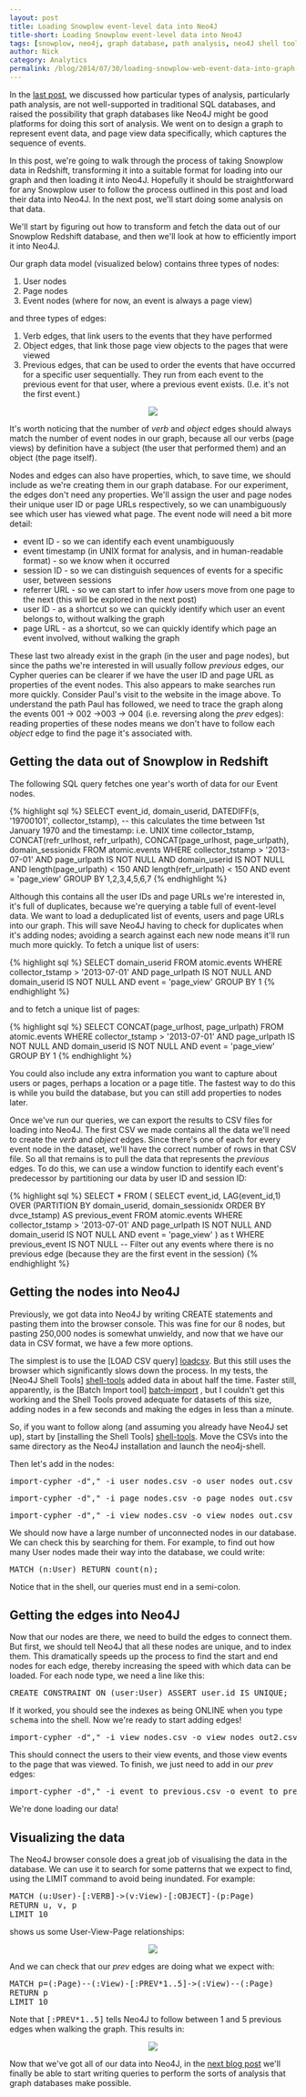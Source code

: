 ```yaml
---
layout: post
title: Loading Snowplow event-level data into Neo4J
title-short: Loading Snowplow event-level data into Neo4J
tags: [snowplow, neo4j, graph database, path analysis, neo4J shell tools, cypher, sql]
author: Nick
category: Analytics
permalink: /blog/2014/07/30/loading-snowplow-web-event-data-into-graph-databases-for-pathing-analysis
---
```


In the [last post](/blog/2014/07/28/explorations-in-analyzing-web-event-data-in-graph-databases/), we discussed how particular types of analysis, particularly path analysis, are not well-supported in traditional SQL databases, and raised the possibility that graph databases like Neo4J might be good platforms for doing this sort of analysis. We went on to design a graph to represent event data, and page view data specifically, which captures the sequence of events.

In this post, we're going to walk through the process of taking Snowplow data in Redshift, transforming it into a suitable format for loading into our graph and then loading it into Neo4J. Hopefully it should be straightforward for any Snowplow user to follow the process outlined in this post and load their data into Neo4J. In the next post, we'll start doing some analysis on that data.

We'll start by figuring out how to transform and fetch the data out of our Snowplow Redshift database, and then we'll look at how to efficiently import it into Neo4J.

Our graph data model (visualized below) contains three types of nodes:

1. User nodes
2. Page nodes
3. Event nodes (where for now, an event is always a page view)

and three types of edges:

1. Verb edges, that link users to the events that they have performed
2. Object edges, that link those page view objects to the pages that were viewed
3. Previous edges, that can be used to order the events that have occurred for a specific user sequentially. They run from each event to the previous event for that user, where a previous event exists. (I.e. it's not the first event.)

<p style="text-align:center"><img src="/assets/img/blog/2014/07/Neo4j-prev-relationships.png"></p>

<!--more-->

It's worth noticing that the number of *verb* and *object* edges should always match the number of event nodes in our graph, because all our verbs (page views) by definition have a subject (the user that performed them) and an object (the page itself).

Nodes and edges can also have properties, which, to save time, we should include as we're creating them in our graph database. For our experiment, the edges don't need any properties. We'll assign the user and page nodes their unique user ID or page URLs respectively, so we can unambiguously see which user has viewed what page. The event node will need a bit more detail:

* event ID - so we can identify each event unambiguously
* event timestamp (in UNIX format for analysis, and in human-readable format) - so we know when it occurred
* session ID - so we can distinguish sequences of events for a specific user, between sessions
* referrer URL - so we can start to infer *how* users move from one page to the next (this will be explored in the next post)
* user ID - as a shortcut so we can quickly identify which user an event belongs to, without walking the graph
* page URL - as a shortcut, so we can quickly identify which page an event involved, without walking the graph

These last two already exist in the graph (in the user and page nodes), but since the paths we're interested in will usually follow *previous* edges, our Cypher queries can be clearer if we have the user ID and page URL as properties of the event nodes. This also appears to make searches run more quickly. Consider Paul's visit to the website in the image above. To understand the path Paul has followed, we need to trace the graph along the events 001 -> 002 ->003 -> 004 (i.e. reversing along the *prev* edges): reading properties of these nodes means we don't have to follow each *object* edge to find the page it's associated with.

## Getting the data out of Snowplow in Redshift

The following SQL query fetches one year's worth of data for our Event nodes.

{% highlight sql %}
SELECT
	event_id,
	domain_userid,
	DATEDIFF(s, '19700101', collector_tstamp), -- this calculates the time between 1st January 1970 and the timestamp: i.e. UNIX time
	collector_tstamp,
	CONCAT(refr_urlhost, refr_urlpath),
	CONCAT(page_urlhost, page_urlpath),
	domain_sessionidx
FROM atomic.events
WHERE collector_tstamp > '2013-07-01'
	AND page_urlpath IS NOT NULL
	AND domain_userid IS NOT NULL
	AND length(page_urlpath) < 150
	AND length(refr_urlpath) < 150
	AND event  = 'page_view'
GROUP BY 1,2,3,4,5,6,7
{% endhighlight %}

Although this contains all the user IDs and page URLs we're interested in, it's full of duplicates, because we're querying a table full of event-level data. We want to load a deduplicated list of events, users and page URLs into our graph. This will save Neo4J having to check for duplicates when it's adding nodes; avoiding a search against each new node means it'll run much more quickly. To fetch a unique list of users:

{% highlight sql %}
SELECT
	domain_userid
FROM atomic.events
WHERE collector_tstamp > '2013-07-01'
	AND page_urlpath IS NOT NULL
	AND domain_userid IS NOT NULL
	AND event  = 'page_view'
GROUP BY 1
{% endhighlight %}

and to fetch a unique list of pages:

{% highlight sql %}
SELECT
	CONCAT(page_urlhost, page_urlpath)
FROM atomic.events
WHERE collector_tstamp > '2013-07-01'
	AND page_urlpath IS NOT NULL
	AND domain_userid IS NOT NULL
	AND event  = 'page_view'
GROUP BY 1
{% endhighlight %}

You could also include any extra information you want to capture about users or pages, perhaps a location or a page title. The fastest way to do this is while you build the database, but you can still add properties to nodes later.

Once we've run our queries, we can export the results to CSV files for loading into Neo4J. The first CSV we made contains all the data we'll need to create the *verb* and *object* edges. Since there's one of each for every event node in the dataset, we'll have the correct number of rows in that CSV file. So all that remains is to pull the data that represents the *previous* edges. To do this, we can use a window function to identify each event's predecessor by partitioning our data by user ID and session ID:

{% highlight sql %}
SELECT
*
FROM (
	SELECT
	event_id,
	LAG(event_id,1) OVER (PARTITION BY domain_userid, domain_sessionidx ORDER BY dvce_tstamp)  AS previous_event
	FROM atomic.events
	WHERE collector_tstamp > '2013-07-01'
	AND page_urlpath IS NOT NULL
	AND domain_userid IS NOT NULL
	AND event = 'page_view'
) as t
WHERE previous_event IS NOT NULL -- Filter out any events where there is no previous edge (because they are the first event in the session)
{% endhighlight %}

## Getting the nodes into Neo4J

Previously, we got data into Neo4J by writing CREATE statements and pasting them into the browser console. This was fine for our 8 nodes, but pasting 250,000 nodes is somewhat unwieldy, and now that we have our data in CSV format, we have a few more options.

The simplest is to use the [LOAD CSV query] [loadcsv]. But this still uses the browser which significantly slows down the process. In my tests, the [Neo4J Shell Tools] [shell-tools] added data in about half the time. Faster still, apparently, is the [Batch Import tool] [batch-import] , but I couldn't get this working and the Shell Tools proved adequate for datasets of this size, adding nodes in a few seconds and making the edges in less than a minute.

So, if you want to follow along (and assuming you already have Neo4J set up), start by [installing the Shell Tools] [shell-tools]. Move the CSVs into the same directory as the Neo4J installation and launch the neo4j-shell.

Then let's add in the nodes:

<pre>
import-cypher -d"," -i user_nodes.csv -o user_nodes_out.csv CREATE (u:User {id: {user_id}})
</pre>

<pre>
import-cypher -d"," -i page_nodes.csv -o page_nodes_out.csv CREATE (p:Page {id: {page_url}})
</pre>

<pre>
import-cypher -d"," -i view_nodes.csv -o view_nodes_out.csv CREATE (v:View {id: {event_id}, tstamp:{tstamp}, time:{time}, sesson: {session}, refr:{refr_url}, user:{user_id}, page:{page_url}})
</pre>

We should now have a large number of unconnected nodes in our database. We can check this by searching for them. For example, to find out how many User nodes made their way into the database, we could write:

<pre>
MATCH (n:User) RETURN count(n);
</pre>

Notice that in the shell, our queries must end in a semi-colon.

## Getting the edges into Neo4J

Now that our nodes are there, we need to build the edges to connect them. But first, we should tell Neo4J that all these nodes are unique, and to index them. This dramatically speeds up the process to find the start and end nodes for each edge, thereby increasing the speed with which data can be loaded. For each node type, we need a line like this:

<pre>
CREATE CONSTRAINT ON (user:User) ASSERT user.id IS UNIQUE;
</pre>

If it worked, you should see the indexes as being ONLINE when you type <tt>schema</tt> into the shell. Now we're ready to start adding edges!

<pre>
import-cypher -d"," -i view_nodes.csv -o view_nodes_out2.csv MATCH (u:User {id:{user_id}}), (v:View {id:{event_id}}), (p:Page {id:{page_url}}) CREATE (u)-[:VERB]->(v)-[:OBJECT]->(p)
</pre>

This should connect the users to their view events, and those view events to the page that was viewed. To finish, we just need to add in our *prev* edges:

<pre>
import-cypher -d"," -i event_to_previous.csv -o event_to_previous_out.csv MATCH (new:View {id:{event_id}}), (old:View {id:{previous_event}}) CREATE (new)-[:PREV]->(old)
</pre>

We're done loading our data!

## Visualizing the data

The Neo4J browser console does a great job of visualising the data in the database. We can use it to search for some patterns that we expect to find, using the LIMIT command to avoid being inundated. For example:

<pre>
MATCH (u:User)-[:VERB]->(v:View)-[:OBJECT]-(p:Page)
RETURN u, v, p
LIMIT 10
</pre>

shows us some User-View-Page relationships:

<p style="text-align:center"><a href="/assets/img/blog/2014/07/Neo4j-result-of-import.png"><img src="/assets/img/blog/2014/07/Neo4j-result-of-import.png"></a></p>

And we can check that our *prev* edges are doing what we expect with:

<pre>
MATCH p=(:Page)--(:View)-[:PREV*1..5]->(:View)--(:Page)
RETURN p
LIMIT 10
</pre>

Note that <tt>[:PREV*1..5]</tt> tells Neo4J to follow between 1 and 5 previous edges when walking the graph. This results in:

<p style="text-align:center"><a href="/assets/img/blog/2014/07/Neo4j-result-of-import-2.png"><img src="/assets/img/blog/2014/07/Neo4j-result-of-import-2.png"></a></p>

Now that we've got all of our data into Neo4J, in the [next blog post](/blog/2014/07/31/using-graph-databases-to-perform-pathing-analysis-initial-experimentation-with-neo4j/) we'll finally be able to start writing queries to perform the sorts of analysis that graph databases make possible.

[loadcsv]: http://docs.neo4j.org/chunked/milestone/cypherdoc-importing-csv-files-with-cypher.html?_ga=1.253852481.859413213.1406641226
[shell-tools]: https://github.com/jexp/neo4j-shell-tools
[batch-import]: https://github.com/jexp/batch-import
